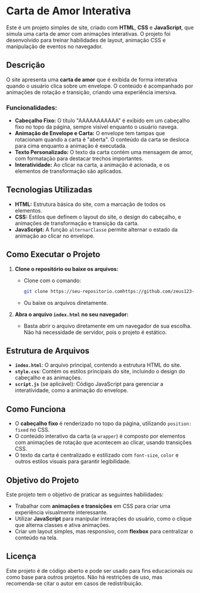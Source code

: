 # Carta de Amor Interativa

Este é um projeto simples de site, criado com **HTML**, **CSS** e **JavaScript**, que simula uma carta de amor com animações interativas. O projeto foi desenvolvido para treinar habilidades de layout, animação CSS e manipulação de eventos no navegador.

## Descrição

O site apresenta uma **carta de amor** que é exibida de forma interativa quando o usuário clica sobre um envelope. O conteúdo é acompanhado por animações de rotação e transição, criando uma experiência imersiva.

### Funcionalidades:
- **Cabeçalho Fixo:** O título "AAAAAAAAAAA" é exibido em um cabeçalho fixo no topo da página, sempre visível enquanto o usuário navega.
- **Animação de Envelope e Carta:** O envelope tem tampas que rotacionam quando a carta é "aberta". O conteúdo da carta se desloca para cima enquanto a animação é executada.
- **Texto Personalizado:** O texto da carta contém uma mensagem de amor, com formatação para destacar trechos importantes.
- **Interatividade:** Ao clicar na carta, a animação é acionada, e os elementos de transformação são aplicados.

## Tecnologias Utilizadas

- **HTML:** Estrutura básica do site, com a marcação de todos os elementos.
- **CSS:** Estilos que definem o layout do site, o design do cabeçalho, e animações de transformação e transição da carta.
- **JavaScript:** A função `alternarClasse` permite alternar o estado da animação ao clicar no envelope.

## Como Executar o Projeto

1. **Clone o repositório ou baixe os arquivos:**
   - Clone com o comando:
     ```bash
     git clone https://seu-repositorio.comhttps://github.com/zeus123-e/envelope-animation.git
     ```
   - Ou baixe os arquivos diretamente.

2. **Abra o arquivo `index.html` no seu navegador:**
   - Basta abrir o arquivo diretamente em um navegador de sua escolha. Não há necessidade de servidor, pois o projeto é estático.

## Estrutura de Arquivos

- **`index.html`**: O arquivo principal, contendo a estrutura HTML do site.
- **`style.css`**: Contém os estilos principais do site, incluindo o design do cabeçalho e as animações.
- **`script.js`** (se aplicável): Código JavaScript para gerenciar a interatividade, como a animação do envelope.

## Como Funciona

- O **cabeçalho fixo** é renderizado no topo da página, utilizando `position: fixed` no CSS.
- O conteúdo interativo da carta (a `wrapper`) é composto por elementos com animações de rotação que acontecem ao clicar, usando transições CSS.
- O texto da carta é centralizado e estilizado com `font-size`, `color` e outros estilos visuais para garantir legibilidade.

## Objetivo do Projeto

Este projeto tem o objetivo de praticar as seguintes habilidades:
- Trabalhar com **animações e transições** em CSS para criar uma experiência visualmente interessante.
- Utilizar **JavaScript** para manipular interações do usuário, como o clique que alterna classes e ativa animações.
- Criar um layout simples, mas responsivo, com **flexbox** para centralizar o conteúdo na tela.

## Licença

Este projeto é de código aberto e pode ser usado para fins educacionais ou como base para outros projetos. Não há restrições de uso, mas recomenda-se citar o autor em casos de redistribuição.

